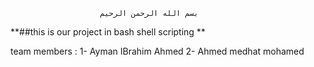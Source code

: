                         بسم الله الرحمن الرحيم    

**##this is our project in bash shell scripting **

team members :
       1- Ayman IBrahim Ahmed 
       2- Ahmed medhat  mohamed
